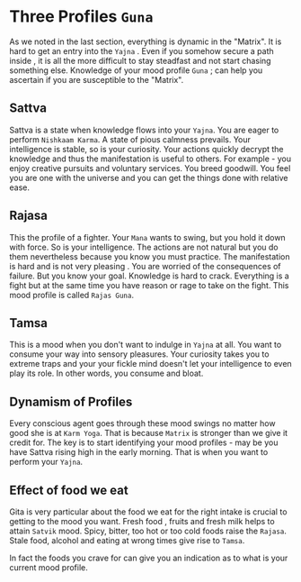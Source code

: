 # Three Profiles `Guna` 
As we noted in the last section, everything is dynamic in the "Matrix". It is hard to get an entry into the `Yajna` . Even if you somehow secure a path inside , it is all the more difficult to stay steadfast and not start chasing something else. Knowledge of your mood profile `Guna` ; can help you ascertain if you are susceptible to the "Matrix". 
## Sattva

Sattva is a state when knowledge flows into your `Yajna`. You are eager to perform `Nishkaam Karma`. A state of pious calmness prevails. Your intelligence is stable, so is your curiosity. Your actions quickly decrypt the knowledge and thus the manifestation is useful to others. For example - you enjoy creative pursuits and voluntary services. You breed goodwill. You feel you are one with the universe and you can get the things done with relative ease. 

## Rajasa

This the profile of a fighter. Your `Mana` wants to swing, but you hold it down with force. So is your intelligence. The actions are not natural but you do them nevertheless because you know you must practice. The manifestation is hard and is not very pleasing . You are worried of the consequences of failure. But you know your goal. Knowledge is hard to crack. Everything is a fight but at the same time you have reason or rage to take on the fight. This mood profile is called `Rajas Guna`. 

## Tamsa

This is a mood when you don't want to indulge in `Yajna` at all. You want to consume your way into sensory pleasures. Your curiosity takes you to extreme traps and your your fickle mind doesn't let your intelligence to even play its role. In other words, you consume and bloat. 

## Dynamism of Profiles

Every conscious agent goes through these mood swings no matter how good she is at `Karm Yoga`. That is because `Matrix` is stronger than we give it credit for. The key is to start identifying your mood profiles - may be you have Sattva rising high in the early morning. That is when you want to perform your `Yajna`. 

## Effect of food we eat 

Gita is very particular about the food we eat for the right intake is crucial to getting to the mood you want. Fresh food , fruits and fresh milk helps to attain `Satvik` mood. Spicy, bitter, too hot or too cold foods raise the `Rajasa`. Stale food, alcohol and eating at wrong times give rise to `Tamsa`. 

In fact the foods you crave for can give you an indication as to what is your current mood profile. 

 
